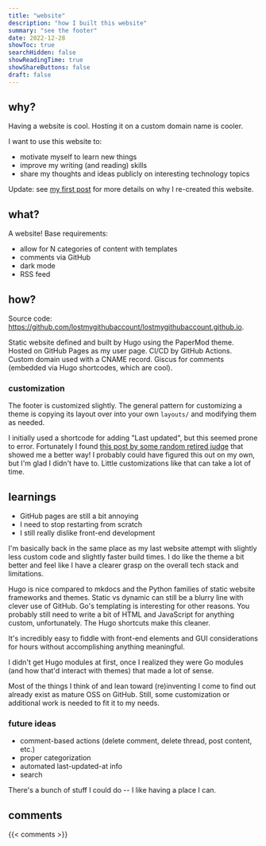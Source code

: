 ```yaml
---
title: "website"
description: "how I built this website"
summary: "see the footer"
date: 2022-12-28
showToc: true
searchHidden: false
showReadingTime: true
showShareButtons: false
draft: false
---
```


## why?

Having a website is cool. Hosting it on a custom domain name is cooler.

I want to use this website to:

- motivate myself to learn new things
- improve my writing (and reading) skills
- share my thoughts and ideas publicly on interesting technology topics

Update: see [my first post](/post/im-a-blogger-now) for more details on why I re-created this website.

## what?

A website! Base requirements:

- allow for N categories of content with templates
- comments via GitHub
- dark mode
- RSS feed

## how?
    
Source code: https://github.com/lostmygithubaccount/lostmygithubaccount.github.io.

Static website defined and built by Hugo using the PaperMod theme. Hosted on GitHub Pages as my user page. CI/CD by GitHub Actions. Custom domain used with a CNAME record. Giscus for comments (embedded via Hugo shortcodes, which are cool).

### customization

The footer is customized slightly. The general pattern for customizing a theme is copying its layout over into your own `layouts/` and modifying them as needed.

I initially used a shortcode for adding "Last updated", but this seemed prone to error. Fortunately I found [this post by some random retired judge](https://www.jacksonlucky.net/posts/use-lastmod-with-papermod/) that showed me a better way! I probably could have figured this out on my own, but I'm glad I didn't have to. Little customizations like that can take a lot of time.

## learnings

- GitHub pages are still a bit annoying
- I need to stop restarting from scratch
- I still really dislike front-end development

I'm basically back in the same place as my last website attempt with slightly less custom code and slightly faster build times. I do like the theme a bit better and feel like I have a clearer grasp on the overall tech stack and limitations. 

Hugo is nice compared to mkdocs and the Python families of static website frameworks and themes. Static vs dynamic can still be a blurry line with clever use of GitHub. Go's templating is interesting for other reasons. You probably still need to write a bit of HTML and JavaScript for anything custom, unfortunately. The Hugo shortcuts make this cleaner.

It's incredibly easy to fiddle with front-end elements and GUI considerations for hours without accomplishing anything meaningful.

I didn't get Hugo modules at first, once I realized they were Go modules (and how that'd interact with themes) that made a lot of sense.

Most of the things I think of and lean toward (re)inventing I come to find out already exist as mature OSS on GitHub. Still, some customization or additional work is needed to fit it to my needs.

### future ideas

- comment-based actions (delete comment, delete thread, post content, etc.)
- proper categorization
- automated last-updated-at info
- search

There's a bunch of stuff I could do -- I like having a place I can.

## comments

{{< comments >}}

